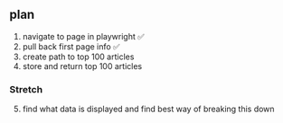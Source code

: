 ## plan

1. navigate to page in playwright ✅
2. pull back first page info ✅
3. create path to top 100 articles
4. store and return top 100 articles

### Stretch

5. find what data is displayed and find best way of breaking this down
